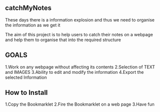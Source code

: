 ## catchMyNotes

These days there is a information explosion and thus we need to organise the information as we get it


The aim of this project is to help users to catch their notes on a webpage and help them to organise that into the required structure


## GOALS
1.Work on any webpage without affecting its contents
2.Selection of TEXT and IMAGES
3.Ability to edit and modify the information
4.Export the selected Information

## How to Install
1.Copy the Bookmarklet
2.Fire the Bookmarklet on a web page
3.Have fun 
